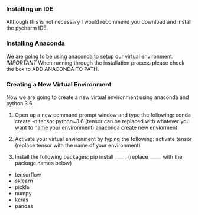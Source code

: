 ### Installing an IDE <br />
Although this is not necessary I would recommend you download and install the pycharm IDE.

### Installing Anaconda <br />
We are going to be using anaconda to setup our virtual environment. 
*IMPORTANT* When running through the installation process please check the box to ADD ANACONDA TO PATH.

### Creating a New Virtual Environment <br />
Now we are going to create a new virtual environment using anaconda and python 3.6.

1. Open up a new command prompt window and type the following: conda create -n tensor python=3.6 (tensor can be replaced with whatever you want to name your environment)
anaconda create new enviorment

2. Activate your virtual environment by typing the following: activate tensor (replace tensor with the name of your environment)


3. Install the following packages: pip install _____    (replace _____ with the package names below)
- tensorflow
- sklearn
- pickle
- numpy
- keras
- pandas


